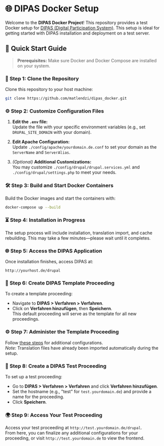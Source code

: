 # 🌐 DIPAS Docker Setup

Welcome to the **DIPAS Docker Project**! This repository provides a test Docker setup for [DIPAS (Digital Participation System)](https://bitbucket.org/geowerkstatt-hamburg/dipas/src). This setup is ideal for getting started with DIPAS installation and deployment on a test server.

## 🚀 Quick Start Guide

> **Prerequisites:** Make sure Docker and Docker Compose are installed on your system.

### 📂 Step 1: Clone the Repository
Clone this repository to your host machine:
```bash
git clone https://github.com/matlendzi/dipas_docker.git
```

### ⚙️ Step 2: Customize Configuration Files
1. **Edit the `.env` file:**  
   Update the file with your specific environment variables (e.g., set `DRUPAL_SITE_DOMAIN` with your domain).
   
2. **Edit Apache Configuration:**  
   Update `./config/apache/yourdomain.de.conf` to set your domain as the `ServerName` and `ServerAlias`.
   
3. *(Optional)* **Additional Customizations:**  
   You may customize `./config/drupal/drupal.services.yml` and `./config/drupal/settings.php` to meet your needs.

### 🛠️ Step 3: Build and Start Docker Containers
Build the Docker images and start the containers with:
```bash
docker-compose up --build
```

### ⏳ Step 4: Installation in Progress
The setup process will include installation, translation import, and cache rebuilding. This may take a few minutes—please wait until it completes.

### 🌐 Step 5: Access the DIPAS Application
Once installation finishes, access DIPAS at:
```
http://yourhost.de/drupal
```

### 📝 Step 6: Create DIPAS Template Proceeding
To create a template proceeding:
- Navigate to **DIPAS > Verfahren > Verfahren**.
- Click on **Verfahren hinzufügen**, then **Speichern**.  
  This default proceeding will serve as the template for all new proceedings.

### ⚙️ Step 7: Administer the Template Proceeding
Follow [these steps](https://wiki.dipas.org/index.php/Verfahrensvorlage_erstellen#Technische_Vorarbeiten) for additional configurations.  
*Note:* Translation files have already been imported automatically during the setup.

### 🧪 Step 8: Create a DIPAS Test Proceeding
To set up a test proceeding:
- Go to **DIPAS > Verfahren > Verfahren** and click **Verfahren hinzufügen**.
- Set the hostname (e.g., "test" for `test.yourdomain.de`) and provide a name for the proceeding.
- Click **Speichern**.

### 🌍 Step 9: Access Your Test Proceeding
Access your test proceeding at `http://test.yourdomain.de/drupal`.  
From here, you can finalize any additional configurations for your proceeding, or visit `http://test.yourdomain.de` to view the frontend.
